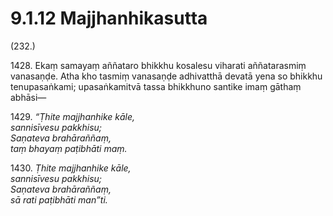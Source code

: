 # 9.1.12 Majjhanhikasutta

(232.)

1428\. Ekaṃ samayaṃ aññataro bhikkhu kosalesu viharati aññatarasmiṃ vanasaṇḍe. Atha kho tasmiṃ vanasaṇḍe adhivatthā devatā yena so bhikkhu tenupasaṅkami; upasaṅkamitvā tassa bhikkhuno santike imaṃ gāthaṃ abhāsi—

1429\. _“Ṭhite majjhanhike kāle,_  
_sannisīvesu pakkhisu;_  
_Saṇateva brahāraññaṃ,_  
_taṃ bhayaṃ paṭibhāti maṃ._  

1430\. _Ṭhite majjhanhike kāle,_  
_sannisīvesu pakkhisu;_  
_Saṇateva brahāraññaṃ,_  
_sā rati paṭibhāti man”ti._
